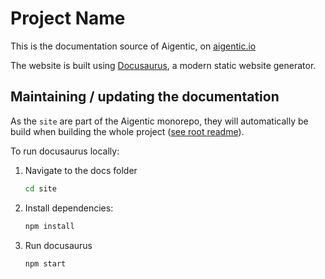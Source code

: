 # Project Name

This is the documentation source of Aigentic, on [aigentic.io](https://aigentic.io)

The website is built using [Docusaurus](https://docusaurus.io/), a modern static website generator.

## Maintaining / updating the documentation

As the `site` are part of the Aigentic monorepo, they will automatically be build when building the whole project ([see root readme](../README.md)).

To run docusaurus locally:

1. Navigate to the docs folder

   ```bash
   cd site
   ```

2. Install dependencies:
   ```bash
   npm install
   ```
3. Run docusaurus
   ```bash
   npm start
   ```
